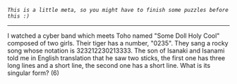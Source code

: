 *```This is a little meta, so you might have to finish some puzzles before this :)```*

---

I watched a cyber band which meets Toho named "Some Doll Holy Cool" composed of two girls. Their tiger has a number, "0235". They sang a rocky song whose notation is 323212230213333. The son of Isanaki and Isanami told me in English translation that he saw two sticks, the first one has three long lines and a short line, the second one has a short line. What is its singular form? (6)